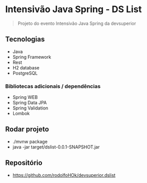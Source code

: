 # Intensivão Java Spring - DS List

> Projeto do evento Intensivão Java Spring da devsuperior

## Tecnologias

- Java
- Spring Framework
- Rest
- H2 database
- PostgreSQL

### Bibliotecas adicionais / dependências

- Spring WEB
- Spring Data JPA
- Spring Validation
- Lombok

## Rodar projeto

- ./mvnw package
- java -jar target/dslist-0.0.1-SNAPSHOT.jar

## Repositório

- https://github.com/rodolfoHOk/devsuperior.dslist
